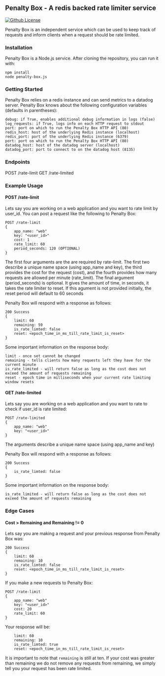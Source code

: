 ## Penalty Box - A redis backed rate limiter service
[![Github License](https://img.shields.io/github/license/gamechanger/penalty-box.svg)](https://github.com/gamechanger/penalty-box/blob/master/LICENSE)

Penalty Box is an independent service which can be used to keep track of requests and inform clients when a request should be rate limited.

### Installation
Penalty Box is a Node.js service. After cloning the repository, you can run it with:
```
npm install
node penalty-box.js
```

### Getting Started
Penalty Box relies on a redis instance and can send metrics to a datadog server.
Penalty Box knows about the following configuration variables (defaults in parentheses):
```
debug: if True, enables additional debug information in logs (false)
log_requests: if True, logs info on each HTTP request to stdout
port: port on which to run the Penalty Box HTTP API (80)
redis_host: host of the underlying Redis instance (localhost)
redis_port: port of the underlying Redis instance (6379)
port: port on which to run the Penalty Box HTTP API (80)
datadog_host: host of the datadog server (localhost)
datadog_port: port to connect to on the datadog host (8135)
```

### Endpoints
POST /rate-limit
GET /rate-limited

### Example Usage
#### POST /rate-limit
Lets say you are working on a web application and you want to rate limit by user_id. You can post a request like the following to Penalty Box:
```
POST /rate-limit
{
    app_name: "web"
    key: "<user_id>"
    cost: 1
    rate_limit: 60
    period_seconds: 120 (OPTIONAL)
}
```
The first four arguments are the are required by rate-limit. The first two describe a unique name space (using app_name and key), the third provides the cost for the request (cost), and the fourth provides how many requests are allowed per minute (rate_limit).
The final argument (period_seconds) is optional. It gives the amount of time, in seconds, it takes the rate limiter to reset. If this agument is not provided initially, the reset period will default to 60 seconds

Penalty Box will respond with a response as follows:
```
200 Success
{
    limit: 60
    remaining: 59
    is_rate_limted: false
    reset: <epoch_time_in_ms_till_rate_limit_is_reset>
}
```

Some important information on the response body:
```
limit - once set cannot be changed
remaining - tells clients how many requests left they have for the current minute
is_rate_limited - will return false as long as the cost does not exceed the amount of requests remaining
reset - epoch time in milliseconds when your current rate limiting window resets
```

#### GET /rate-limited
Lets say you are working on a web application and you want to rate to check if user_id is rate limited:
```
POST /rate-limited
{
    app_name: "web"
    key: "<user_id>"
}
```
The arguments describe a unique name space (using app_name and key)

Penalty Box will respond with a response as follows:
```
200 Success
{
    is_rate_limted: false
}
```

Some important information on the response body:
```
is_rate_limited - will return false as long as the cost does not exceed the amount of requests remaining
```


### Edge Cases
#### Cost > Remaining and Remaining != 0
Lets say you are making a request and your previous response from Penalty Box was:
```
200 Success
{
    limit: 60
    remaining: 10
    is_rate_limted: false
    reset: <epoch_time_in_ms_till_rate_limit_is_reset>
}
```

If you make a new requests to Penalty Box:
```
POST /rate-limit
{
    app_name: "web"
    key: "<user_id>"
    cost: 20
    rate_limit: 60
}
```

Your response will be:
```
    limit: 60
    remaining: 10
    is_rate_limted: true
    reset: <epoch_time_in_ms_till_rate_limit_is_reset>
```

It is important to note that `remaining` is still at ten. If your cost was greater than remaining we do not remove any requests from remaining, we simply tell you your request has been rate limited.
